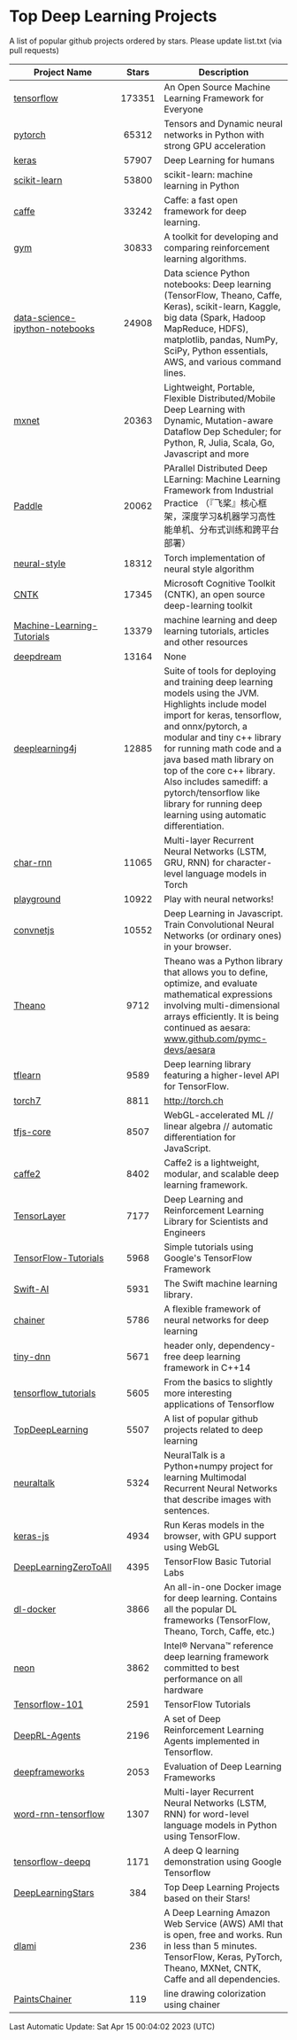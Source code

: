 # Top Deep Learning Projects
A list of popular github projects ordered by stars.
Please update list.txt (via pull requests)

|Project Name| Stars | Description |
| ---------- |:-----:| ----------- |
| [tensorflow](https://github.com/tensorflow/tensorflow) | 173351 | An Open Source Machine Learning Framework for Everyone |
| [pytorch](https://github.com/pytorch/pytorch) | 65312 | Tensors and Dynamic neural networks in Python with strong GPU acceleration |
| [keras](https://github.com/keras-team/keras) | 57907 | Deep Learning for humans |
| [scikit-learn](https://github.com/scikit-learn/scikit-learn) | 53800 | scikit-learn: machine learning in Python |
| [caffe](https://github.com/BVLC/caffe) | 33242 | Caffe: a fast open framework for deep learning. |
| [gym](https://github.com/openai/gym) | 30833 | A toolkit for developing and comparing reinforcement learning algorithms. |
| [data-science-ipython-notebooks](https://github.com/donnemartin/data-science-ipython-notebooks) | 24908 | Data science Python notebooks: Deep learning (TensorFlow, Theano, Caffe, Keras), scikit-learn, Kaggle, big data (Spark, Hadoop MapReduce, HDFS), matplotlib, pandas, NumPy, SciPy, Python essentials, AWS, and various command lines. |
| [mxnet](https://github.com/apache/mxnet) | 20363 | Lightweight, Portable, Flexible Distributed/Mobile Deep Learning with Dynamic, Mutation-aware Dataflow Dep Scheduler; for Python, R, Julia, Scala, Go, Javascript and more |
| [Paddle](https://github.com/PaddlePaddle/Paddle) | 20062 | PArallel Distributed Deep LEarning: Machine Learning Framework from Industrial Practice （『飞桨』核心框架，深度学习&机器学习高性能单机、分布式训练和跨平台部署） |
| [neural-style](https://github.com/jcjohnson/neural-style) | 18312 | Torch implementation of neural style algorithm |
| [CNTK](https://github.com/microsoft/CNTK) | 17345 | Microsoft Cognitive Toolkit (CNTK), an open source deep-learning toolkit |
| [Machine-Learning-Tutorials](https://github.com/ujjwalkarn/Machine-Learning-Tutorials) | 13379 | machine learning and deep learning tutorials, articles and other resources  |
| [deepdream](https://github.com/google/deepdream) | 13164 | None |
| [deeplearning4j](https://github.com/deeplearning4j/deeplearning4j) | 12885 | Suite of tools for deploying and training deep learning models using the JVM. Highlights include model import for keras, tensorflow, and onnx/pytorch, a modular and tiny c++ library for running math code and a java based math library on top of the core c++ library. Also includes samediff: a pytorch/tensorflow like library for running deep learning using automatic differentiation. |
| [char-rnn](https://github.com/karpathy/char-rnn) | 11065 | Multi-layer Recurrent Neural Networks (LSTM, GRU, RNN) for character-level language models in Torch |
| [playground](https://github.com/tensorflow/playground) | 10922 | Play with neural networks! |
| [convnetjs](https://github.com/karpathy/convnetjs) | 10552 | Deep Learning in Javascript. Train Convolutional Neural Networks (or ordinary ones) in your browser. |
| [Theano](https://github.com/Theano/Theano) | 9712 | Theano was a Python library that allows you to define, optimize, and evaluate mathematical expressions involving multi-dimensional arrays efficiently. It is being continued as aesara: www.github.com/pymc-devs/aesara |
| [tflearn](https://github.com/tflearn/tflearn) | 9589 | Deep learning library featuring a higher-level API for TensorFlow. |
| [torch7](https://github.com/torch/torch7) | 8811 | http://torch.ch |
| [tfjs-core](https://github.com/tensorflow/tfjs-core) | 8507 | WebGL-accelerated ML // linear algebra // automatic differentiation for JavaScript. |
| [caffe2](https://github.com/facebookarchive/caffe2) | 8402 | Caffe2 is a lightweight, modular, and scalable deep learning framework. |
| [TensorLayer](https://github.com/tensorlayer/TensorLayer) | 7177 | Deep Learning and Reinforcement Learning Library for Scientists and Engineers  |
| [TensorFlow-Tutorials](https://github.com/nlintz/TensorFlow-Tutorials) | 5968 | Simple tutorials using Google's TensorFlow Framework |
| [Swift-AI](https://github.com/Swift-AI/Swift-AI) | 5931 | The Swift machine learning library. |
| [chainer](https://github.com/chainer/chainer) | 5786 | A flexible framework of neural networks for deep learning |
| [tiny-dnn](https://github.com/tiny-dnn/tiny-dnn) | 5671 | header only, dependency-free deep learning framework in C++14 |
| [tensorflow_tutorials](https://github.com/pkmital/tensorflow_tutorials) | 5605 | From the basics to slightly more interesting applications of Tensorflow |
| [TopDeepLearning](https://github.com/aymericdamien/TopDeepLearning) | 5507 | A list of popular github projects related to deep learning |
| [neuraltalk](https://github.com/karpathy/neuraltalk) | 5324 | NeuralTalk is a Python+numpy project for learning Multimodal Recurrent Neural Networks that describe images with sentences. |
| [keras-js](https://github.com/transcranial/keras-js) | 4934 | Run Keras models in the browser, with GPU support using WebGL |
| [DeepLearningZeroToAll](https://github.com/hunkim/DeepLearningZeroToAll) | 4395 | TensorFlow Basic Tutorial Labs |
| [dl-docker](https://github.com/floydhub/dl-docker) | 3866 | An all-in-one Docker image for deep learning. Contains all the popular DL frameworks (TensorFlow, Theano, Torch, Caffe, etc.) |
| [neon](https://github.com/NervanaSystems/neon) | 3862 | Intel® Nervana™ reference deep learning framework committed to best performance on all hardware |
| [Tensorflow-101](https://github.com/sjchoi86/Tensorflow-101) | 2591 | TensorFlow Tutorials |
| [DeepRL-Agents](https://github.com/awjuliani/DeepRL-Agents) | 2196 | A set of Deep Reinforcement Learning Agents implemented in Tensorflow. |
| [deepframeworks](https://github.com/zer0n/deepframeworks) | 2053 | Evaluation of Deep Learning Frameworks |
| [word-rnn-tensorflow](https://github.com/hunkim/word-rnn-tensorflow) | 1307 | Multi-layer Recurrent Neural Networks (LSTM, RNN) for word-level language models in Python using TensorFlow. |
| [tensorflow-deepq](https://github.com/siemanko/tensorflow-deepq) | 1171 | A deep Q learning demonstration using Google Tensorflow |
| [DeepLearningStars](https://github.com/hunkim/DeepLearningStars) | 384 | Top Deep Learning Projects based on their Stars! |
| [dlami](https://github.com/ritchieng/dlami) | 236 | A Deep Learning Amazon Web Service (AWS) AMI that is open, free and works. Run in less than 5 minutes. TensorFlow, Keras, PyTorch, Theano, MXNet, CNTK, Caffe and all dependencies. |
| [PaintsChainer](https://github.com/taizan/PaintsChainer) | 119 | line drawing colorization using chainer |

Last Automatic Update: Sat Apr 15 00:04:02 2023 (UTC)

